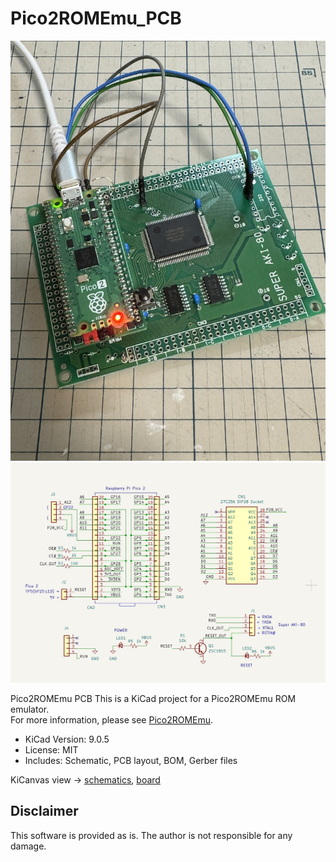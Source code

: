 # Pico2ROMEmu\_PCB
![Pico2ROMEmu_PCB img](./IMG/Pico2ROMEmu_PCB_img1.jpg)
![Pico2ROMEmu_PCB sch](./IMG/Pico2ROMEmu_PCB_SCH.jpg)

Pico2ROMEmu PCB
This is a KiCad project for a Pico2ROMEmu ROM emulator.  
For more information, please see [Pico2ROMEmu](https://github.com/kyo-ta04/Pico2ROMEmuBR).  
- KiCad Version: 9.0.5  
- License: MIT  
- Includes: Schematic, PCB layout, BOM, Gerber files  

KiCanvas view ->
[schematics](https://kicanvas.org/?github=https%3A%2F%2Fgithub.com%2Fkyo-ta04%2FPico2ROMEmu_PCB%2Fblob%2Fmaster%2FPico2ROMEmu_PCB.kicad_sch), 
[board](https://kicanvas.org/?github=https%3A%2F%2Fgithub.com%2Fkyo-ta04%2FPico2ROMEmu_PCB%2Fblob%2Fmaster%2FPico2ROMEmu_PCB.kicad_pcb)




## Disclaimer
This software is provided as is. The author is not responsible for any damage.

